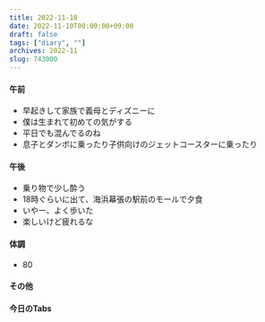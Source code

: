 ```yaml
---
title: 2022-11-10
date: 2022-11-10T00:00:00+09:00
draft: false
tags: ["diary", ""]
archives: 2022-11
slug: 743000
---
```

#### 午前
- 早起きして家族で義母とディズニーに
- 僕は生まれて初めての気がする
- 平日でも混んでるのね
- 息子とダンボに乗ったり子供向けのジェットコースターに乗ったり
#### 午後
- 乗り物で少し酔う
- 18時ぐらいに出て、海浜幕張の駅前のモールで夕食
- いやー、よく歩いた
- 楽しいけど疲れるな
#### 体調
- 80
#### その他
#### 今日のTabs